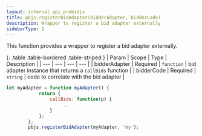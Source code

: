 ```yaml
---
layout: internal_api_prebidjs
title: pbjs.registerBidAdapter(bidderAdapter, bidderCode)
description: Wrapper to register a bid adapter externally
sidebarType: 1
---
```


This function provides a wrapper to register a bid adapter externally.

{: .table .table-bordered .table-striped }
| Param | Scope | Type | Description |
| --- | --- | --- | --- |
| bidderAdapter | Required | `function` | bid adapter instance that returns a `callBids` function  |
| bidderCode | Required | `string` | code to correlate with the bid adapter  |

```javascript
let myAdapter = function myAdapter() {
            return {
                callBids: function(p) {
                    ...
                }
            };
        };
        pbjs.registerBidAdapter(myAdapter, 'my');
```

